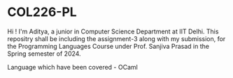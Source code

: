 # COL226-PL

Hi ! I'm Aditya, a junior in Computer Science Department at IIT Delhi.
This repositry shall be including the assignment-3 along with my submission, for the Programming Languages Course under Prof. Sanjiva Prasad in the Spring semester of 2024.

Language which have been covered - OCaml
